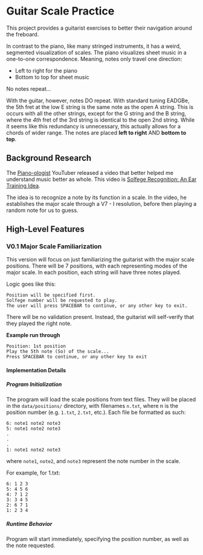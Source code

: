 # Guitar Scale Practice
This project provides a guitarist exercises to better their navigation around the freboard.

In contrast to the piano, like many stringed instruments, it has a weird, segmented visualization of scales. The piano visualizes sheet music in a one-to-one correspondence. Meaning, notes only travel one direction:
 - Left to right for the piano 
 - Bottom to top for sheet music

No notes repeat...

With the guitar, however, notes DO repeat. With standard tuning EADGBe, the 5th fret at the low E string is the same note as the open A string. This is occurs with all the other strings, except for the G string and the B string, where the *4th* fret of the 3rd string is identical to the open 2nd string. While it seems like this redundancy is unnecessary, this actually allows for a chords of wider range. The notes are placed **left to right** AND **bottom to top**. 

## Background Research
The [Piano-ologist](https://www.youtube.com/@Pianoologist) YouTuber released a video that better helped me understand music better as whole. This video is [Solfege Recognition: An Ear Training Idea](https://www.youtube.com/watch?v=JWxUcT7ekCo&ab_channel=Piano-ologist). 

The idea is to recognize a note by its function in a scale. In the video, he establishes the major scale through a V7 - I resolution, before then playing a random note for us to guess.

## High-Level Features
### V0.1 Major Scale Familiarization

This version will focus on just familiarizing the guitarist with the major scale positions. There will be 7 positions, with each representing modes of the major scale. In each position, each string will have three notes played.

Logic goes like this:
```text
Position will be specified first.
Solfege number will be requested to play.
The user will press SPACEBAR to continue, or any other key to exit.
```

There will be no validation present. Instead, the guitarist will self-verify that they played the right note.

**Example run through**
```text
Position: 1st position
Play the 5th note (So) of the scale...
Press SPACEBAR to continue, or any other key to exit 
```

#### Implementation Details

##### Program Initialization
The program will load the scale positions from text files. They will be placed in the `data/positions/` directory, with filenames `n.txt`, where n is the position number (e.g. `1.txt`, `2.txt`, etc.). Each file be formatted as such:
```text
6: note1 note2 note3
5: note1 note2 note3
.
.
.
1: note1 note2 note3
```
where `note1`, `note2`, and `note3` represent the note number in the scale.

For example, for 1.txt:
```text
6: 1 2 3
5: 4 5 6
4: 7 1 2
3: 3 4 5
2: 6 7 1
1: 2 3 4
```

##### Runtime Behavior
Program will start immediately, specifying the position number, as well as the note requested.